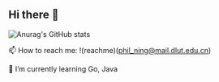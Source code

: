 ## Hi there 👋

<!--
**NY-WaKeUp/NY-WaKeUp** is a ✨ _special_ ✨ repository because its `README.md` (this file) appears on your GitHub profile.

Here are some ideas to get you started:

- 🔭 I’m currently working on ...

- 👯 I’m looking to collaborate on ...
- 🤔 I’m looking for help with ...
- 💬 Ask me about ...

- 😄 Pronouns: ...
- ⚡ Fun fact: ...
-->

![Anurag's GitHub stats](https://github-readme-stats.vercel.app/api?username=NY-WaKeUp&theme=rose_pine&hide_title=true&hide_rank=true)


📫 How to reach me: !(reachme)(phil_ning@mail.dlut.edu.cn)

🌱 I’m currently learning Go, Java

